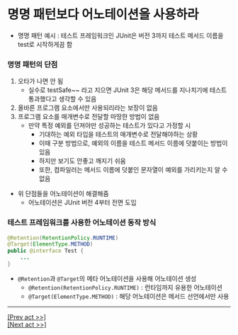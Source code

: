 # 명명 패턴보다 어노테이션을 사용하라
* 명명 패턴 예시 : 테스트 프레임워크인 JUnit은 버전 3까지 테스트 메서드 이름을 test로 시작하게끔 함
### 명명 패턴의 단점
1. 오타가 나면 안 됨
   * 실수로 testSafe~~ 라고 지으면 JUnit 3은 해당 메서드를 지나치기에 테스트 통과했다고 생각할 수 있음
2. 올바른 프로그램 요소에서만 사용되리라는 보장이 없음
3. 프로그램 요소를 매개변수로 전달할 마땅한 방법이 없음
   * 만약 특정 예외를 던져야만 성공하는 테스트가 있다고 가정할 시
     * 기대하는 예외 타입을 테스트의 매개변수로 전달해야하는 상황
     * 이때 구분 방법으로, 예외의 이름을 테스트 메서드 이름에 덧붙이는 방법이 있음
     * 하지만 보기도 안좋고 깨지기 쉬움
     * 또한, 컴파일러는 메서드 이름에 덧붙인 문자열이 예외를 가리키는지 알 수 없음
* 위 단점들을 어노테이션이 해결해줌
  * 어노테이션은 JUnit 버전 4부터 전면 도입
### 테스트 프레임워크를 사용한 어노테이션 동작 방식
```java
@Retention(RetentionPolicy.RUNTIME)
@Target(ElementType.METHOD)
public @interface Test {
    ...
}
```
* `@Retention`과 `@Target`의 메타 어노테이션을 사용해 어노테이션 생성
  * `@Retention(RetentionPolicy.RUNTIME)` : 런타임까지 유용한 어노테이션
  * `@Target(ElementType.METHOD)` : 해당 어노테이션은 메서드 선언에서만 사용
---
[[Prev act >>]](../act5/README.md)  
[[Next act >>]](../act7/README.md)